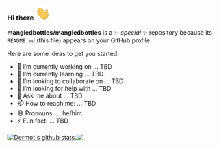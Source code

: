 ### Hi there <img src="/wave.gif" width="35px">

**mangledbottles/mangledbottles** is a ✨ _special_ ✨ repository because its `README.md` (this file) appears on your GitHub profile.

Here are some ideas to get you started:

- 🔭 I’m currently working on ... TBD
- 🌱 I’m currently learning ... TBD
- 👯 I’m looking to collaborate on ... TBD
- 🤔 I’m looking for help with ... TBD
- 💬 Ask me about ... TBD
- 📫 How to reach me: ... TBD
- 😄 Pronouns: ... he/him
- ⚡ Fun fact: ... TBD

<a href="https://github.com/mangledbottles?tab=repositories">
  <img align="center" src="https://github-readme-stats.vercel.app/api?username=mangledbottles&show_icons=true" alt="Dermot's github stats" />
</a>
<a href="https://github.com/mangledbottles?tab=repositories">
  <img align="center" src="https://github-readme-stats.anuraghazra1.vercel.app/api/top-langs/?username=mangledbottles&layout=compact" />
</a>
